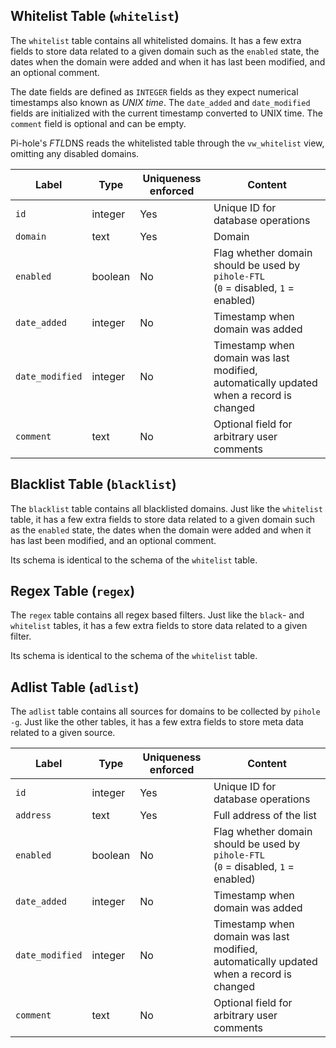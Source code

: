 ## Whitelist Table (`whitelist`)
The `whitelist` table contains all whitelisted domains. It has a few extra fields to store data related to a given domain such as the `enabled` state, the dates when the domain were added and when it has last been modified, and an optional comment.

The date fields are defined as `INTEGER` fields as they expect numerical timestamps also known as *UNIX time*. The `date_added` and `date_modified` fields are initialized with the current timestamp converted to UNIX time. The  `comment` field is optional and can be empty.

Pi-hole's *FTL*DNS reads the whitelisted table through the `vw_whitelist` view, omitting any disabled  domains.

Label | Type | Uniqueness enforced | Content
----- | ---- | ------------------- | --------
`id` | integer | Yes | Unique ID for database operations
`domain` | text | Yes | Domain
`enabled` | boolean | No | Flag whether domain should be used by `pihole-FTL`<br>(`0` = disabled, `1` = enabled)
`date_added` | integer | No | Timestamp when domain was added
`date_modified` | integer | No | Timestamp when domain was last modified, automatically updated when a record is changed
`comment` | text | No | Optional field for arbitrary user comments

## Blacklist Table (`blacklist`)
The `blacklist` table contains all blacklisted domains. Just like the `whitelist` table, it has a few extra fields to store data related to a given domain such as the `enabled` state, the dates when the domain were added and when it has last been modified, and an optional comment.

Its schema is identical to the schema of the `whitelist` table.

## Regex Table (`regex`)
The `regex` table contains all regex based filters. Just like the `black`- and `whitelist` tables, it has a few extra fields to store data related to a given filter.

Its schema is identical to the schema of the `whitelist` table.

## Adlist Table (`adlist`)
The `adlist` table contains all sources for domains to be collected by `pihole -g`. Just like the other tables, it has a few extra fields to store meta data related to a given source.

Label | Type | Uniqueness enforced | Content
----- | ---- | ------------------- | --------
`id` | integer | Yes | Unique ID for database operations
`address` | text | Yes | Full address of the list
`enabled` | boolean | No | Flag whether domain should be used by `pihole-FTL`<br>(`0` = disabled, `1` = enabled)
`date_added` | integer | No | Timestamp when domain was added
`date_modified` | integer | No | Timestamp when domain was last modified, automatically updated when a record is changed
`comment` | text | No | Optional field for arbitrary user comments
